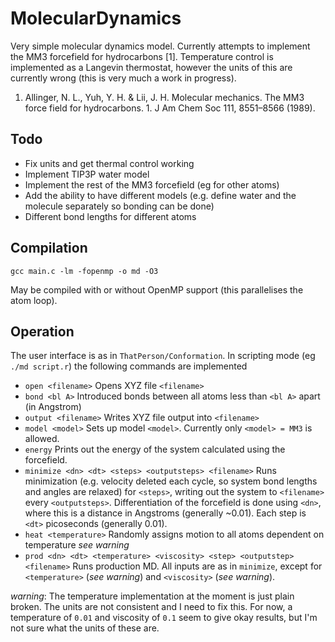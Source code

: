 MolecularDynamics
=================

Very simple molecular dynamics model. Currently attempts to implement the MM3 forcefield for hydrocarbons [1]. Temperature control is implemented as a Langevin thermostat, however the units of this are currently wrong (this is very much a work in progress).

1. Allinger, N. L., Yuh, Y. H. & Lii, J. H. Molecular mechanics. The MM3 force field for hydrocarbons. 1. J Am Chem Soc 111, 8551–8566 (1989).
  

Todo
----

* Fix units and get thermal control working
* Implement TIP3P water model
* Implement the rest of the MM3 forcefield (eg for other atoms)
* Add the ability to have different models (e.g. define water and the molecule separately so bonding can be done)
* Different bond lengths for different atoms

Compilation
-----------

`gcc main.c -lm -fopenmp -o md -O3`

May be compiled with or without OpenMP support (this parallelises the atom loop).

Operation
---------

The user interface is as in `ThatPerson/Conformation`. In scripting mode (eg `./md script.r`) the following commands are implemented

* `open <filename>` Opens XYZ file `<filename>`
* `bond <bl A>` Introduced bonds between all atoms less than `<bl A>` apart (in Angstrom)
* `output <filename>` Writes XYZ file output into `<filename>`
* `model <model>` Sets up model `<model>`. Currently only `<model> = MM3` is allowed.
* `energy` Prints out the energy of the system calculated using the forcefield. 
* `minimize <dn> <dt> <steps> <outputsteps> <filename>` Runs minimization (e.g. velocity deleted each cycle, so system bond lengths and angles are relaxed) for `<steps>`, writing out the system to `<filename>` every `<outputsteps>`. Differentiation of the forcefield is done using `<dn>`, where this is a distance in Angstroms (generally ~0.01). Each step is `<dt>` picoseconds (generally 0.01).
* `heat <temperature>` Randomly assigns motion to all atoms dependent on temperature *see warning*
* `prod <dn> <dt> <temperature> <viscosity> <step> <outputstep> <filename>` Runs production MD. All inputs are as in `minimize`, except for `<temperature>` (*see warning*) and `<viscosity>` (*see warning*).

*warning*: The temperature implementation at the moment is just plain broken. The units are not consistent and I need to fix this. For now, a temperature of `0.01` and viscosity of `0.1` seem to give okay results, but I'm not sure what the units of these are.
